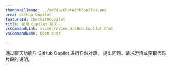 ```yaml
---
thumbnailImage: ../media/ChatWithCopilot.png
area: GitHub Copilot
featureId: ChatWithCopilot
title: 使用 Copilot 聊天
vsCommandLink: vscmd://View.GitHub.Copilot.Chat
vsCommandName: Open chat

---
```



通过聊天功能与 GitHub Copilot 进行自然对话。 提出问题、请求澄清或获取代码片段的说明。

